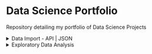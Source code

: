 # Data Science Portfolio
Repository detailing my portfolio of Data Science Projects

<details>
<summary>Data Import - API | JSON</summary>

</details>

<details>
<summary>Exploratory Data Analysis</summary>


<details>
	<summary>Exploratory Data Analysis - Supermarket Dataset</summary>

### [1. EDA on Supermarket Dataset](https://github.com/ankurdhamija83/Data-Science-Projects/tree/main/EDA/Supermarket)
The goal of this project is to do `Exploratory Data Analysis` on a Supermarket Dataset. The notebook contains following sections.

**a. Initial Data Exploration**
- Load the dataset
- Basic overview
- Check the shape of the dataset
- Display the list of columns
- Check for data types
- Set index
- Get summary statistics

``` bash
#Key commands used
pd.read_csv()
df.head()
df.shape
df.columns()
df.dtypes
df.set_index()
df.info()
df.describe()
```
---

**b. Univariate Analysis**
- Distribution of a numerical variable
- Histogram of multiple numerical variables
- Countplot

``` bash
#Key commands used
sns.distplot()
plt.axvline()
plt.legend()
df.hist()
sns.countplot()
```
---

**c. Bivariate Analysis**
- Scatterplot to understand relationship between numeric variables
- Regression plot
- Box plot
- Line plot

``` bash
#Key commands used
sns.scatterplot()
sns.regplot()
sns.boxplot()
sns.lineplot()
```
---

**d. Dealing with Duplicate rows and missing values**
- Check and remove Duplicate rows
- Impute missing values

``` bash
#Key commands used
df.isnull()
df.isnull().sum()
df.fillna()
```
---

**e. Correlation analysis**
- Check for correlation amongst numeric variables

``` bash
#Key commands used
np.corrcoef()
df.corr()
sns.heatmap()
np.round()
```
---
</details>

<details>
	<summary>Exploratory Data Analysis on Movies Dataset</summary>


### [2. EDA on Movies Dataset](https://github.com/ankurdhamija83/Data-Science-Portfolio/tree/main/EDA/Movies)

The goal of this project is to do `Exploratory Data Analysis` on a Movies Dataset. The dataset contains a list of `44,691` movies and a total of `22` columns.

Columns contain information related to movie name, genre, actors, directors, franchise, revenue, budget and other related information.

We do an `Exploratory Data Analysis` using `Pandas` to help `answer following queries`


**a. Find the best and worst movies with**
- Highest revenue
- Lowest revenue
- Highest Profit (Revenue - Budget)
- Lowest Profit (Revenue - Budget)
- Highest Return on Investment (=Revenue / Budget) (only movies with Budget >= 10)
- Lowest Return on Investment (=Revenue / Budget) (only movies with Budget >= 10)
- Highest number of Votes
- Highest Rating (only movies with 10 or more Ratings)
- Lowest Rating (only movies with 10 or more Ratings)
- Highest Popularity


**b. Filter the dataset with following `complex queries`**
- Science Fiction Action Movie with Bruce Willis (sorted from high to low Rating)
- Movies with Uma Thurman and directed by Quentin Tarantino (sorted from short to long runtime)
- Most Successful Pixar Studio Movies between 2010 and 2015 (sorted from high to low Revenue)
- Action or Thriller Movie with original language English and minimum Rating of 7.5 (most recent movies first)

**c. Analyze the Dataset and find out whether Franchises (Movies that belong to a collection) are more successful than stand-alone movies**
- Mean revenue
- Median Return on Investment
- Mean budget raised
- Mean popularity
- Mean rating

**d. Find out most successful franchisees**
- Total number of movies
- Total & mean budget
- Total & mean revenue
- Mean rating

**e. Find out most successful directors**
- Total number of movies
- Total revenue
- Mean rating
</details>


</details>


